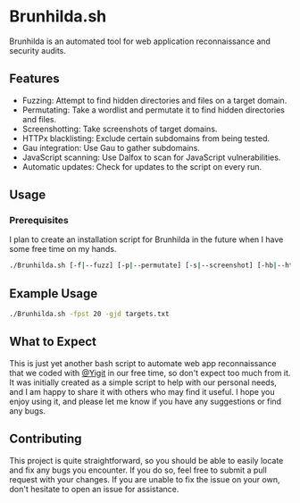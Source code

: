# Brunhilda.sh
Brunhilda is an automated tool for web application reconnaissance and security audits.

## Features

- Fuzzing: Attempt to find hidden directories and files on a target domain.
- Permutating: Take a wordlist and permutate it to find hidden directories and files.
- Screenshotting: Take screenshots of target domains.
- HTTPx blacklisting: Exclude certain subdomains from being tested.
- Gau integration: Use Gau to gather subdomains.
- JavaScript scanning: Use Dalfox to scan for JavaScript vulnerabilities.
- Automatic updates: Check for updates to the script on every run.

## Usage

### Prerequisites

I plan to create an installation script for Brunhilda in the future when I have some free time on my hands.

```bash
./Brunhilda.sh [-f|--fuzz] [-p|--permutate] [-s|--screenshot] [-hb|--httpx-blacklist <file>] [-g|--gau] [-j|--javascript] [-d|--dalfox] [-o|--override] [-t|--threads <number>] [-v|--verbose] [-h|--help] <domain list file>
```

## Example Usage

```bash
./Brunhilda.sh -fpst 20 -gjd targets.txt
```

## What to Expect

This is just yet another bash script to automate web app reconnaissance that we coded with [@Yigit](https://github.com/theFr1nge) in our free time, so don't expect too much from it. It was initially created as a simple script to help with our personal needs, and I am happy to share it with others who may find it useful. I hope you enjoy using it, and please let me know if you have any suggestions or find any bugs.

## Contributing

This project is quite straightforward, so you should be able to easily locate and fix any bugs you encounter. If you do so, feel free to submit a pull request with your changes. If you are unable to fix the issue on your own, don't hesitate to open an issue for assistance.
